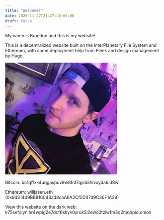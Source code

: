 ```yaml
---
title: "Welcome!"
date: 2020-11-22T21:27:40-05:00
draft: false
---
```

My name is Brandon and this is my website!

This is a decentralized website built on the InterPlanetary File System and Ethereum,
with some deployment help from Fleek and design management by Hugo.

![Me](/posts/profile_pic.jpg)

Bitcoin: bc1qffxk4uqgaspuv9w8tnt7qjs63hlvxyda6l38wl

Ethereum: willjasen.eth (0x9d31409BB816043ad8caAEA2Cf5D47d9C36F1A29)

View this website on the dark web: k75sefolynihr4wpig2e7dcf6kkyv6xruk5i2ewo2tziwfm3q2mqhpid.onion
